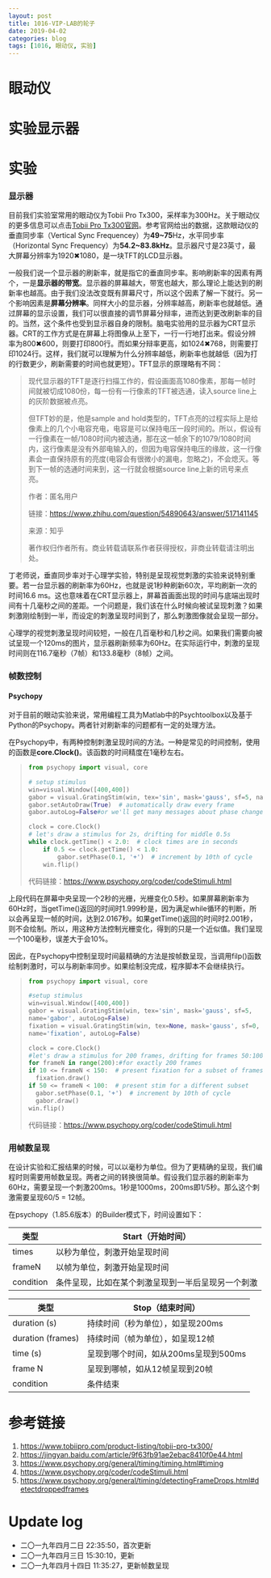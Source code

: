 ```yaml
---
layout: post
title: 1016-VIP-LAB的轮子
date: 2019-04-02
categories: blog
tags: [1016, 眼动仪, 实验]
---
```


# 眼动仪

# 实验显示器

# 实验 

### 显示器

目前我们实验室常用的眼动仪为Tobii Pro Tx300，采样率为300Hz。关于眼动仪的更多信息可以点击[Tobii Pro Tx300官网](<https://www.tobiipro.com/product-listing/tobii-pro-tx300/>)。参考官网给出的数据，这款眼动仪的垂直同步率（Vertical Sync Frequencey）为**49~75**Hz，水平同步率（Horizontal Sync Frequency）为**54.2~83.8kHz**。显示器尺寸是23英寸，最大屏幕分辨率为1920✖1080，是一块TFT的LCD显示器。

一般我们说一个显示器的刷新率，就是指它的垂直同步率。影响刷新率的因素有两个，一是**显示器的带宽**。显示器的屏幕越大，带宽也越大，那么理论上能达到的刷新率也越高。由于我们没法改变既有屏幕尺寸，所以这个因素了解一下就行。另一个影响因素是**屏幕分辨率**。同样大小的显示器，分辨率越高，刷新率也就越低。通过屏幕的显示设置，我们可以很直接的调节屏幕分辩率，进而达到更改刷新率的目的。当然，这个条件也受到显示器自身的限制。脑电实验用的显示器为CRT显示器。CRT的工作方式是在屏幕上将图像从上至下，一行一行地打出来。假设分辨率为800✖600，则要打印800行。而如果分辩率更高，如1024✖768，则需要打印1024行。这样，我们就可以理解为什么分辨率越低，刷新率也就越低（因为打的行数更少，刷新需要的时间也就更短）。TFT显示的原理略有不同：

> 现代显示器的TFT是逐行扫描工作的，假设画面高1080像素，那每一帧时间就被切成1080份，每一份有一行像素的TFT被选通，读入source line上的灰阶数据被点亮。
>
> 但TFT妙的是，他是sample and hold类型的，TFT点亮的过程实际上是给像素上的几个小电容充电，电容是可以保持电压一段时间的。所以，假设有一行像素在一帧/1080时间内被选通，那在这一帧余下的1079/1080时间内，这行像素是没有外部电输入的，但因为电容保持电压的缘故，这一行像素会一直保持原有的亮度(电容会有很微小的漏电，忽略之)，不会熄灭。等到下一帧的选通时间来到，这一行就会根据source line上新的讯号来点亮。
>
> 作者：匿名用户
>
> 链接：https://www.zhihu.com/question/54890643/answer/517141145
>
> 来源：知乎
>
> 著作权归作者所有。商业转载请联系作者获得授权，非商业转载请注明出处。

丁老师说，垂直同步率对于心理学实验，特别是呈现视觉刺激的实验来说特别重要。若一台显示器的刷新率为60Hz，也就是说1秒种刷新60次，平均刷新一次的时间16.6 ms。这也意味着在CRT显示器上，屏幕首画面出现的时间与底端出现时间有十几毫秒之间的差距。一个问题是，我们该在什么时候向被试呈现刺激？如果刺激刚绘制到一半，而设定的刺激呈现时间到了，那么刺激图像就会呈现一部分。

心理学的视觉刺激呈现时间较短，一般在几百毫秒和几秒之间。如果我们需要向被试呈现一个120ms的图片，显示器刷新频率为60Hz。在实际运行中，刺激的呈现时间则在116.7毫秒（7帧）和133.8毫秒（8帧）之间。

### 帧数控制

#### Psychopy

对于目前的眼动实验来说，常用编程工具为Matlab中的Psychtoolbox以及基于Python的Psychopy。两者针对刷新率的问题都有一定的处理方法。

在Psychopy中，有两种控制刺激呈现时间的方法。一种是常见的时间控制，使用的函数是**core.Clock()**。该函数的时间精度在1毫秒左右。

> ```python
> from psychopy import visual, core
> 
> # setup stimulus
> win=visual.Window([400,400])
> gabor = visual.GratingStim(win, tex='sin', mask='gauss', sf=5, name='gabor')
> gabor.setAutoDraw(True)  # automatically draw every frame
> gabor.autoLog=False#or we'll get many messages about phase change
> 
> clock = core.Clock()
> # let's draw a stimulus for 2s, drifting for middle 0.5s
> while clock.getTime() < 2.0:  # clock times are in seconds
>     if 0.5 <= clock.getTime() < 1.0:
>         gabor.setPhase(0.1, '+')  # increment by 10th of cycle
>     win.flip()
> ```
>
> 代码链接：https://www.psychopy.org/coder/codeStimuli.html

上段代码在屏幕中央呈现一个2秒的光栅，光栅变化0.5秒。如果屏幕刷新率为60Hz时，当getTime()返回的时间时1.999秒是，因为满足while循环的判断，所以会再呈现一帧的时间，达到2.0167秒。如果getTime()返回的时间时2.001秒，则不会绘制。所以，用这种方法控制光栅变化，得到的只是一个近似值。我们呈现一个100毫秒，误差大于会10%。

因此，在Psychopy中控制呈现时间最精确的方法是按帧数呈现，当调用filp()函数绘制刺激时，可以与刷新率同步。如果绘制没完成，程序脚本不会继续执行。

>```python
>from psychopy import visual, core
>
>#setup stimulus
>win=visual.Window([400,400])
>gabor = visual.GratingStim(win, tex='sin', mask='gauss', sf=5,
>name='gabor', autoLog=False)
>fixation = visual.GratingStim(win, tex=None, mask='gauss', sf=0, size=0.02,
>name='fixation', autoLog=False)
>
>clock = core.Clock()
>#let's draw a stimulus for 200 frames, drifting for frames 50:100
>for frameN in range(200):#for exactly 200 frames
>if 10 <= frameN < 150:  # present fixation for a subset of frames
>   fixation.draw()
>if 50 <= frameN < 100:  # present stim for a different subset
>   gabor.setPhase(0.1, '+')  # increment by 10th of cycle
>   gabor.draw()
>win.flip()
>```
>
>代码链接：https://www.psychopy.org/coder/codeStimuli.html

### 用帧数呈现

在设计实验和汇报结果的时候，可以以毫秒为单位。但为了更精确的呈现，我们编程时则需要用帧数呈现。两者之间的转换很简单。假设我们显示器的刷新率为60Hz，需要呈现一个刺激200ms。1秒是1000ms，200ms即1/5秒。那么这个刺激需要呈现60/5 = 12帧。

在psychopy（1.85.6版本）的Builder模式下，时间设置如下：

| 类型      | Start（开始时间）                                  |
| --------- | -------------------------------------------------- |
| times     | 以秒为单位，刺激开始呈现时间                       |
| frameN    | 以帧为单位，刺激开始呈现时间                       |
| condition | 条件呈现，比如在某个刺激呈现到一半后呈现另一个刺激 |

| 类型              | Stop（结束时间）                     |
| ----------------- | ------------------------------------ |
| duration (s)      | 持续时间（秒为单位），如呈现200ms    |
| duration (frames) | 持续时间（帧为单位），如呈现12帧     |
| time (s)          | 呈现到哪个时间，如从200ms呈现到500ms |
| frame N           | 呈现到哪帧，如从12帧呈现到20帧       |
| condition         | 条件结束                             |



# 参考链接

1. <https://www.tobiipro.com/product-listing/tobii-pro-tx300/>
2. <https://jingyan.baidu.com/article/9f63fb91ae2ebac8410f0e44.html>
3. <https://www.psychopy.org/general/timing/timing.html#timing>
4. <https://www.psychopy.org/coder/codeStimuli.html>
5. <https://www.psychopy.org/general/timing/detectingFrameDrops.html#detectdroppedframes>



#  Update log

- 二〇一九年四月二日 22:35:50，首次更新
- 二〇一九年四月三日 15:30:10，更新
- 二〇一九年四月十四日 11:35:27，更新帧数呈现